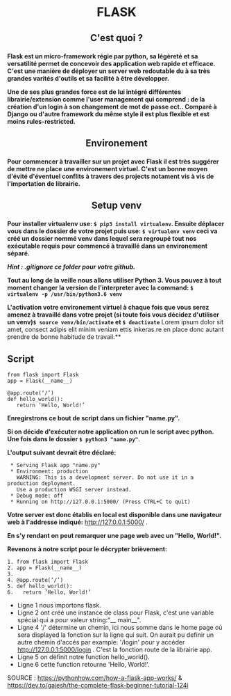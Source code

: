 # <p align=center>FLASK</p>

## <p align=center>C'est quoi ?</p>


**Flask est un micro-framework régie par python, sa légèreté et sa versatilité permet de concevoir des application web rapide et efficace. C'est une manière de déployer un server web redoutable du à sa très grandes varités d'outils et sa facilité à être développer.**

**Une de ses plus grandes force est de lui intégré différentes librairie/extension comme l'user management qui comprend : de la création d'un login à son changement de mot de passe ect.. Comparé à Django ou d'autre framework du même style il est plus flexible et est moins rules-restricted.**

## <p align=center>Environement</p>

**Pour commencer à travailler sur un projet avec Flask il est très suggérer de mettre ne place une environement virtuel. C'est un bonne moyen d'évité d'éventuel conflits à travers des projects notament vis à vis de l'importation de librairie.**

## <p align=center>Setup venv</p>

**Pour installer virtualenv use: ```$ pip3 install virtualenv```. Ensuite déplacer vous dans le dossier de votre projet puis use: ```$ virtualenv venv``` ceci va créé un dossier nommé venv dans lequel sera regroupé tout nos exécutable requis pour commencé à travaillé dans un environement séparé.**

***Hint : .gitignore ce folder pour votre github.***

**Tout au long de la veille nous allons utiliser Python 3. Vous pouvez à tout moment changer la version de l'interpreter avec la command: ```$ virtualenv -p /usr/bin/python3.6 venv```**

**L'activation votre environement virtuel à chaque fois que vous serez amenez à travaillé dans votre projet (si toute fois vous décidez d'utiliser un venv)```$ source venv/bin/activate``` et ```$ deactivate```**
Lorem ipsum dolor sit amet, consect adipis elit minim veniam ettis inkeras.re en place donc autant prendre de bonne habitude de travail.**

## Script

```
from flask import Flask
app = Flask(__name__)
​
@app.route(‘/’)
def hello_world():
   return ‘Hello, World!’
```

**Enregirstrons ce bout de script dans un fichier "name.py".** 

**Si on décide d'exécuter notre application on run le script avec python. Une fois dans le dossier ```$ python3 "name.py"```**.

**L'output suivant devrait être déclaré:**

```
 * Serving Flask app "name.py"
 * Environment: production
   WARNING: This is a development server. Do not use it in a production deployment.
   Use a production WSGI server instead.
 * Debug mode: off
 * Running on http://127.0.0.1:5000/ (Press CTRL+C to quit)
```
**Votre server est donc établis en local est disponible dans une navigateur web à l'addresse indiqué:** http://127.0.0.1:5000/ . 

**En s'y rendant on peut remarquer une page web avec un "Hello, World!".**

**Revenons à notre script pour le décrypter brièvement:** 

```
1. from flask import Flask
2. app = Flask(__name__)
​3. 
4. @app.route(‘/’)
5. def hello_world():
6.   return ‘Hello, World!’
```

- Ligne 1 nous importons flask.
- Ligne 2 ont créé une instance de class pour Flask, c'est une variable spécial qui a pour valeur string:"__ main__".
- Ligne 4 '/' détermine un chemin, ici nous somme dans le home page où sera displayed la fonction sur la ligne qui suit. On aurait pu definir un autre chemin d'accés par example: '/login' pour y accéder http://127.0.0.1:5000/login . C'est la fonction route de la librairie app. 
- Ligne 5 on définit notre function hello_world().
- Ligne 6 cette function retourne 'Hello, World!'.

SOURCE : https://pythonhow.com/how-a-flask-app-works/ & https://dev.to/gajesh/the-complete-flask-beginner-tutorial-124i


